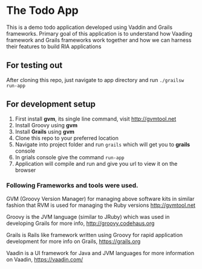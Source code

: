 # The Todo App
This is a demo todo application developed using Vaddin and Grails frameworks. Primary goal of this application is to understand how Vaading framework and Grails frameworks work together and how we can harness their features to build RIA applications

## For testing out
After cloning this repo, just navigate to app directory and run `./grailsw run-app`

## For development setup
1. First install __gvm__, its single line command, visit http://gvmtool.net
2. Install Groovy using __gvm__
3. Install __Grails__ using __gvm__
4. Clone this repo to your preferred location
5. Navigate into project folder and run `grails` which will get you to __grails__ console
6. In grials console give the command `run-app`
7. Application will compile and run and give you url to view it on the browser


### Following Frameworks and tools were used.

GVM (Groovy Version Manager) for managing above software kits in similar fashion that RVM is used for managing the Ruby versions
http://gvmtool.net

Groovy is the JVM language (similar to JRuby) which was used in developing Grails for more info,
http://groovy.codehaus.org

Grails is Rails like framework written using Groovy for rapid application development for more info on Grails,
https://grails.org

Vaadin is a UI framework for Java and JVM languages for more information on Vaadin,
https://vaadin.com/
